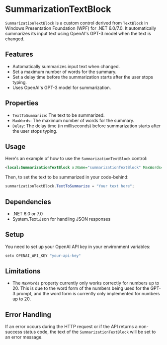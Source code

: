 ﻿

# SummarizationTextBlock

`SummarizationTextBlock` is a custom control derived from `TextBlock` in Windows Presentation Foundation (WPF) for .NET 6.0/7.0. It automatically summarizes its input text using OpenAI's GPT-3 model when the text is changed.

## Features

- Automatically summarizes input text when changed.
- Set a maximum number of words for the summary.
- Set a delay time before the summarization starts after the user stops typing.
- Uses OpenAI's GPT-3 model for summarization.

## Properties

- `TextToSummarize`: The text to be summarized.
- `MaxWords`: The maximum number of words for the summary.
- `Delay`: The delay time (in milliseconds) before summarization starts after the user stops typing.

## Usage

Here's an example of how to use the `SummarizationTextBlock` control:

```xml
<local:SummarizationTextBlock x:Name="summarizationTextBlock" MaxWords="20" Delay="1000" />
```

Then, to set the text to be summarized in your code-behind:

```csharp
summarizationTextBlock.TextToSummarize = "Your text here";
```

## Dependencies

- .NET 6.0 or 7.0
- System.Text.Json for handling JSON responses

## Setup

You need to set up your OpenAI API key in your environment variables:

```sh
setx OPENAI_API_KEY "your-api-key"
```

## Limitations

- The `MaxWords` property currently only works correctly for numbers up to 20. This is due to the word form of the numbers being used for the GPT-3 prompt, and the word form is currently only implemented for numbers up to 20.

## Error Handling

If an error occurs during the HTTP request or if the API returns a non-success status code, the text of the `SummarizationTextBlock` will be set to an error message.